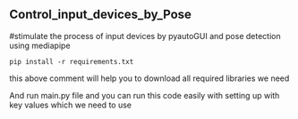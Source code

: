 ## Control_input_devices_by_Pose


#stimulate the process of input devices by pyautoGUI and pose detection using mediapipe


```
pip install -r requirements.txt
```
this above comment will help you to download all required libraries we need



And run main.py file and you can run this code easily with setting up with key values which we need to use

